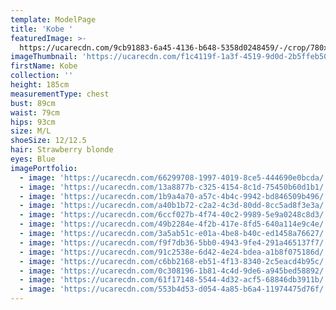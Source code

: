 ```yaml
---
template: ModelPage
title: 'Kobe '
featuredImage: >-
  https://ucarecdn.com/9cb91883-6a45-4136-b648-5358d0248459/-/crop/780x300/220,0/-/preview/
imageThumbnail: 'https://ucarecdn.com/f1c4119f-1a3f-4519-9d0d-2b5ffeb50271/'
firstName: Kobe
collection: ''
height: 185cm
measurementType: chest
bust: 89cm
waist: 79cm
hips: 93cm
size: M/L
shoeSize: 12/12.5
hair: Strawberry blonde
eyes: Blue
imagePortfolio:
  - image: 'https://ucarecdn.com/66299708-1997-4019-8ce5-444690e0bcda/'
  - image: 'https://ucarecdn.com/13a8877b-c325-4154-8c1d-75450b60d1b1/'
  - image: 'https://ucarecdn.com/1b9a4a70-a57c-4b4c-9942-bd846509b496/'
  - image: 'https://ucarecdn.com/a40b1b72-c2a2-4c3d-80dd-8cc5ad8f3e3a/'
  - image: 'https://ucarecdn.com/6ccf027b-4f74-40c2-9989-5e9a0248c8d3/'
  - image: 'https://ucarecdn.com/49b2284e-4f2b-417e-8fd5-640a114e9c4e/'
  - image: 'https://ucarecdn.com/3a5ab51c-e01a-4be8-b40c-ed1458a76627/'
  - image: 'https://ucarecdn.com/f9f7db36-5bb0-4943-9fe4-291a465137f7/'
  - image: 'https://ucarecdn.com/91c2538e-6d42-4e24-bdea-a1b8f075186d/'
  - image: 'https://ucarecdn.com/c6bb2168-eb51-4f13-8340-2c5eacd4b95c/'
  - image: 'https://ucarecdn.com/0c308196-1b81-4c4d-9de6-a945bed58892/'
  - image: 'https://ucarecdn.com/61f17148-5544-4d32-acf5-68846db3911b/'
  - image: 'https://ucarecdn.com/553b4d53-d054-4a85-b6a4-11974475d76f/'
---
```


